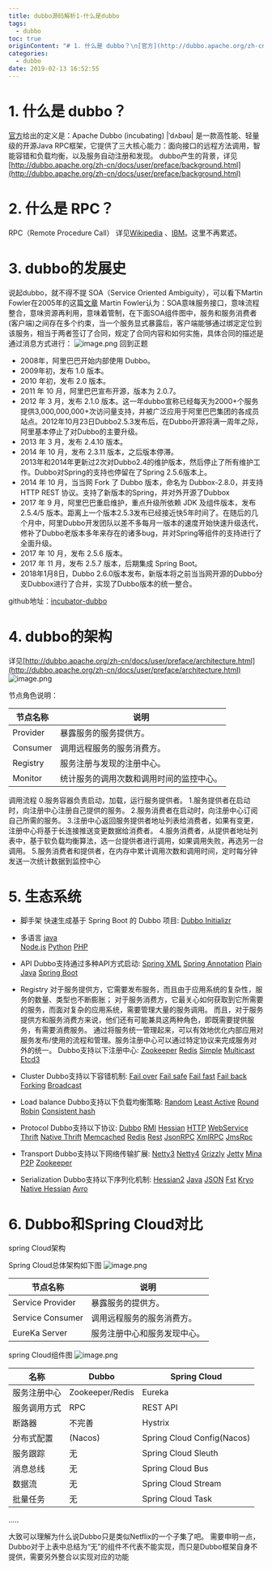 ```yaml
---
title: dubbo源码解析1-什么是dubbo
tags:
  - dubbo
toc: true
originContent: "# 1. 什么是 dubbo？\n[官方](http://dubbo.apache.org/zh-cn/index.html)给出的定义是：Apache Dubbo (incubating) |ˈdʌbəʊ| 是一款高性能、轻量级的开源Java RPC框架，它提供了三大核心能力：面向接口的远程方法调用，智能容错和负载均衡，以及服务自动注册和发现。\ndubbo产生的背景，详见 [http://dubbo.apache.org/zh-cn/docs/user/preface/background.html](http://dubbo.apache.org/zh-cn/docs/user/preface/background.html)\n# 2. 什么是 RPC？\nRPC（Remote Procedure Call） 详见[Wikipedia](https://en.wikipedia.org/wiki/Remote_procedure_call) 、[IBM](https://www.ibm.com/developerworks/cn/aix/library/au-rpc_programming/index.html)。这里不再累述。\n# 3. dubbo的发展史\n<!-- more -->\n说起dubbo，就不得不提 SOA（Service Oriented Ambiguity），可以看下Martin Fowler在2005年的这篇[文章](https://www.martinfowler.com/bliki/ServiceOrientedAmbiguity.html)\nMartin Fowler认为：SOA意味服务接口，意味流程整合，意味资源再利用，意味着管制，在下面SOA组件图中，服务和服务消费者(客户端)之间存在多个约束，当一个服务显式暴露后，客户端能够通过绑定定位到该服务，相当于两者签订了合同，规定了合同内容和如何实施，具体合同的描述是通过消息方式进行：\n![image.png](/images/2019/02/14/b2d2d290-303d-11e9-9ca1-4912d7f30a5e.png)\n回到正题\n+ 2008年，阿里巴巴开始内部使用 Dubbo。\n+ 2009年初，发布 1.0 版本。\n+ 2010 年初，发布 2.0 版本。\n+ 2011 年 10 月，阿里巴巴宣布开源，版本为 2.0.7。\n+ 2012 年 3 月，发布 2.1.0 版本。这一年dubbo宣称已经每天为2000+个服务提供3,000,000,000+次访问量支持，并被广泛应用于阿里巴巴集团的各成员站点。2012年10月23日Dubbo2.5.3发布后，在Dubbo开源将满一周年之际，阿里基本停止了对Dubbo的主要升级。\n+ 2013 年 3 月，发布 2.4.10 版本。\n+ 2014 年 10 月，发布 2.3.11 版本，之后版本停滞。  \n2013年和2014年更新过2次对Dubbo2.4的维护版本，然后停止了所有维护工作。Dubbo对Spring的支持也停留在了Spring 2.5.6版本上。\n+ 2014 年 10 月，当当网 Fork 了 Dubbo 版本，命名为 Dubbox-2.8.0，并支持 HTTP REST 协议。支持了新版本的Spring，并对外开源了Dubbox\n+ 2017 年 9 月，阿里巴巴重启维护，重点升级所依赖 JDK 及组件版本，发布 2.5.4/5 版本。距离上一个版本2.5.3发布已经接近快5年时间了。在随后的几个月中，阿里Dubbo开发团队以差不多每月一版本的速度开始快速升级迭代，修补了Dubbo老版本多年来存在的诸多bug，并对Spring等组件的支持进行了全面升级。\n+ 2017 年 10 月，发布 2.5.6 版本。\n+ 2017 年 11 月，发布 2.5.7 版本，后期集成 Spring Boot。\n+ 2018年1月8日，Dubbo 2.6.0版本发布，新版本将之前当当网开源的Dubbo分支Dubbox进行了合并，实现了Dubbo版本的统一整合。  \n\ngithub地址：[incubator-dubbo](https://github.com/apache/incubator-dubbo)\n\n# 4. dubbo的架构\n详见[http://dubbo.apache.org/zh-cn/docs/user/preface/architecture.html](http://dubbo.apache.org/zh-cn/docs/user/preface/architecture.html)\n![image.png](/images/2019/02/13/f3e97e90-2f6c-11e9-acfe-2541123bc20a.png)\n\n节点角色说明：  \n\n|节点名称|说明|\n| -----   | ---------------------|\n|Provider | 暴露服务的服务提供方。 |\n|Consumer | 调用远程服务的服务消费方。| \n|Registry | 服务注册与发现的注册中心。| \n|Monitor  | 统计服务的调用次数和调用时间的监控中心。|\n\n调用流程 \n0.服务容器负责启动，加载，运行服务提供者。 \n1.服务提供者在启动时，向注册中心注册自己提供的服务。 \n2.服务消费者在启动时，向注册中心订阅自己所需的服务。 \n3.注册中心返回服务提供者地址列表给消费者，如果有变更，注册中心将基于长连接推送变更数据给消费者。 \n4.服务消费者，从提供者地址列表中，基于软负载均衡算法，选一台提供者进行调用，如果调用失败，再选另一台调用。 \n5.服务消费者和提供者，在内存中累计调用次数和调用时间，定时每分钟发送一次统计数据到监控中心\n\n# 5. Dubbo注册中心\n对于服务提供方，它需要发布服务，而且由于应用系统的复杂性，服务的数量、类型也不断膨胀； \n对于服务消费方，它最关心如何获取到它所需要的服务，而面对复杂的应用系统，需要管理大量的服务调用。 \n而且，对于服务提供方和服务消费方来说，他们还有可能兼具这两种角色，即既需要提供服务，有需要消费服务。\n\n通过将服务统一管理起来，可以有效地优化内部应用对服务发布/使用的流程和管理。服务注册中心可以通过特定协议来完成服务对外的统一。\n\nDubbo提供的注册中心有如下几种类型可供选择：\n\nMulticast注册中心\nZookeeper注册中心\nRedis注册中心\nSimple注册中心\n# 6. 生态系统\n- 脚手架\n  快速生成基于 Spring Boot 的 Dubbo 项目:\n  [Dubbo Initializr](http://start.dubbo.io/)\n- 多语言\n  [java](https://github.com/apache/incubator-dubbo)  \n  [Node.js](https://github.com/dubbo/dubbo2.js)\n  [Python](https://github.com/dubbo/dubbo-client-py)\n  [PHP](https://github.com/dubbo/dubbo-php-framework)\n- API\nDubbo支持通过多种API方式启动:\n  [Spring XML](http://dubbo.apache.org/zh-cn/docs/user/configuration/xml.html)\n  [Spring Annotation](http://dubbo.apache.org/zh-cn/docs/user/configuration/annotation.html)\n  [Plain Java](http://dubbo.apache.org/zh-cn/docs/user/configuration/properties.html)\n  [Spring Boot](https://github.com/apache/incubator-dubbo-spring-boot-project)\n- Registry\nDubbo支持以下注册中心:\nZookeeper\nRedis\nSimpleMulticast\nEtcd3  \n\n- Cluster\nDubbo支持以下容错机制:\nFail over\nFail safe\nFail fast\nFail backForking\nBroadcast  \n\n- Load balance\nDubbo支持以下负载均衡策略:\nRandom\nLeast Active\nRound Robin\nConsistent hash\n- Protocol\nDubbo支持以下协议:\nDubbo\nRMI\nHessian\nHTTP\nWebService\nThrift\nNative Thrift\nMemcached\nRedis\nRest\nJson\nRPC\nXmlRPC\nJmsRpc  \n\n- Transport\nDubbo支持以下网络传输扩展:\n\nNetty3Netty4GrizzlyJettyMinaP2PZookeeper\nSerialization\nDubbo支持以下序列化机制:\n\nHessian2JavaJSONFstKryoNative HessianAvro\n\n# 7.Dubbo优缺点\n优点：\n透明化的远程方法调用 \n- 像调用本地方法一样调用远程方法；只需简单配置，没有任何API侵入。\n软负载均衡及容错机制 \n可在内网替代nginx lvs等硬件负载均衡器。\n服务注册中心自动注册 & 配置管理 \n- 不需要写死服务提供者地址，注册中心基于接口名自动查询提供者ip。 \n使用类似zookeeper等分布式协调服务作为服务注册中心，可以将绝大部分项目配置移入zookeeper集群。\n服务接口监控与治理 \n- Dubbo-admin与Dubbo-monitor提供了完善的服务接口管理与监控功能，针对不同应用的不同接口，可以进行 多版本，多协议，多注册中心管理。\n\n缺点：\n- Registry 严重依赖第三方组件（zookeeper 或者 redis），当这些组件出现问题时，服务调用很快就会中断。\n- Dubbo2.x 只支持 RPC 调用。使得服务提供方（抽象接口）与调用方在代码上产生了强依赖，服务提供者需要不断将包含抽象接口的 jar 包打包出来供消费者使用。一旦打包出现问题，就会导致服务调用出错，并且以后发布部署会成很大问题（太强的依赖关系）。\n- Dubbo 只是实现了服务治理，其他微服务框架并未包含，如果需要使用，需要结合第三方框架实现（比如分布式配置用淘宝的 Diamond、服务跟踪用京东的 Hydra，但使用相对麻烦些），开发成本较高，且风险较大。\n- 主要是国内公司使用，但阿里内部使用 HSF，相对于 Spring Cloud，企业应用会差一些。\n\n\n# 8. Dubbo和Spring Cloud对比\nspring Cloud架构\n\nSpring Cloud总体架构如下图\n![image.png](/images/2019/02/14/65488610-3041-11e9-9ca1-4912d7f30a5e.png)  \n\n|节点名称\t|   说明   |\n| ------------- | --------- |\n|Service Provider | 暴露服务的提供方。|\n|Service Consumer | 调用远程服务的服务消费方。|\n|EureKa Server     | 服务注册中心和服务发现中心。|\nspring Cloud组件图\n![image.png](/images/2019/02/14/332617a0-3042-11e9-9ca1-4912d7f30a5e.png)  \n\n\n|名称|Dubbo|Spring Cloud|\n|-|-|-|\n|服务注册中心|Zookeeper/Redis|Eureka|\n|服务调用方式|\tRPC\t    |REST API |\n|断路器\t    |  不完善\t    |Hystrix  |\n|分布式配置  |\t(Nacos)\t    |Spring Cloud Config(Nacos)|\n|服务跟踪    |\t无\t    |Spring Cloud Sleuth|\n|消息总线    |\t无\t    |Spring Cloud Bus|\n|数据流\t    | 无\t    |Spring Cloud Stream|\n|批量任务    |\t无\t    |Spring Cloud Task|\n.....\n\n大致可以理解为什么说Dubbo只是类似Netflix的一个子集了吧。\n需要申明一点，Dubbo对于上表中总结为“无”的组件不代表不能实现，而只是Dubbo框架自身不提供，需要另外整合以实现对应的功能"
categories:
  - dubbo
date: 2019-02-13 16:52:55
---
```


# 1. 什么是 dubbo？
[官方](http://dubbo.apache.org/zh-cn/index.html)给出的定义是：Apache Dubbo (incubating) |ˈdʌbəʊ| 是一款高性能、轻量级的开源Java RPC框架，它提供了三大核心能力：面向接口的远程方法调用，智能容错和负载均衡，以及服务自动注册和发现。
dubbo产生的背景，详见 [http://dubbo.apache.org/zh-cn/docs/user/preface/background.html](http://dubbo.apache.org/zh-cn/docs/user/preface/background.html)
# 2. 什么是 RPC？
RPC（Remote Procedure Call） 详见[Wikipedia](https://en.wikipedia.org/wiki/Remote_procedure_call) 、[IBM](https://www.ibm.com/developerworks/cn/aix/library/au-rpc_programming/index.html)。这里不再累述。
# 3. dubbo的发展史
<!-- more -->
说起dubbo，就不得不提 SOA（Service Oriented Ambiguity），可以看下Martin Fowler在2005年的这篇[文章](https://www.martinfowler.com/bliki/ServiceOrientedAmbiguity.html)
Martin Fowler认为：SOA意味服务接口，意味流程整合，意味资源再利用，意味着管制，在下面SOA组件图中，服务和服务消费者(客户端)之间存在多个约束，当一个服务显式暴露后，客户端能够通过绑定定位到该服务，相当于两者签订了合同，规定了合同内容和如何实施，具体合同的描述是通过消息方式进行：
![image.png](/images/2019/02/14/b2d2d290-303d-11e9-9ca1-4912d7f30a5e.png)
回到正题
+ 2008年，阿里巴巴开始内部使用 Dubbo。
+ 2009年初，发布 1.0 版本。
+ 2010 年初，发布 2.0 版本。
+ 2011 年 10 月，阿里巴巴宣布开源，版本为 2.0.7。
+ 2012 年 3 月，发布 2.1.0 版本。这一年dubbo宣称已经每天为2000+个服务提供3,000,000,000+次访问量支持，并被广泛应用于阿里巴巴集团的各成员站点。2012年10月23日Dubbo2.5.3发布后，在Dubbo开源将满一周年之际，阿里基本停止了对Dubbo的主要升级。
+ 2013 年 3 月，发布 2.4.10 版本。
+ 2014 年 10 月，发布 2.3.11 版本，之后版本停滞。  
2013年和2014年更新过2次对Dubbo2.4的维护版本，然后停止了所有维护工作。Dubbo对Spring的支持也停留在了Spring 2.5.6版本上。
+ 2014 年 10 月，当当网 Fork 了 Dubbo 版本，命名为 Dubbox-2.8.0，并支持 HTTP REST 协议。支持了新版本的Spring，并对外开源了Dubbox
+ 2017 年 9 月，阿里巴巴重启维护，重点升级所依赖 JDK 及组件版本，发布 2.5.4/5 版本。距离上一个版本2.5.3发布已经接近快5年时间了。在随后的几个月中，阿里Dubbo开发团队以差不多每月一版本的速度开始快速升级迭代，修补了Dubbo老版本多年来存在的诸多bug，并对Spring等组件的支持进行了全面升级。
+ 2017 年 10 月，发布 2.5.6 版本。
+ 2017 年 11 月，发布 2.5.7 版本，后期集成 Spring Boot。
+ 2018年1月8日，Dubbo 2.6.0版本发布，新版本将之前当当网开源的Dubbo分支Dubbox进行了合并，实现了Dubbo版本的统一整合。  

github地址：[incubator-dubbo](https://github.com/apache/incubator-dubbo)

# 4. dubbo的架构
详见[http://dubbo.apache.org/zh-cn/docs/user/preface/architecture.html](http://dubbo.apache.org/zh-cn/docs/user/preface/architecture.html)
![image.png](/images/2019/02/13/f3e97e90-2f6c-11e9-acfe-2541123bc20a.png)

节点角色说明：  

|节点名称|说明|
| -----   | ---------------------|
|Provider | 暴露服务的服务提供方。 |
|Consumer | 调用远程服务的服务消费方。| 
|Registry | 服务注册与发现的注册中心。| 
|Monitor  | 统计服务的调用次数和调用时间的监控中心。|

调用流程 
0.服务容器负责启动，加载，运行服务提供者。 
1.服务提供者在启动时，向注册中心注册自己提供的服务。 
2.服务消费者在启动时，向注册中心订阅自己所需的服务。 
3.注册中心返回服务提供者地址列表给消费者，如果有变更，注册中心将基于长连接推送变更数据给消费者。 
4.服务消费者，从提供者地址列表中，基于软负载均衡算法，选一台提供者进行调用，如果调用失败，再选另一台调用。 
5.服务消费者和提供者，在内存中累计调用次数和调用时间，定时每分钟发送一次统计数据到监控中心

# 5. 生态系统
- 脚手架
  快速生成基于 Spring Boot 的 Dubbo 项目:
  [Dubbo Initializr](http://start.dubbo.io/)
- 多语言
  [java](https://github.com/apache/incubator-dubbo)  
  [Node.js](https://github.com/dubbo/dubbo2.js)
  [Python](https://github.com/dubbo/dubbo-client-py)
  [PHP](https://github.com/dubbo/dubbo-php-framework)
- API
Dubbo支持通过多种API方式启动:
  [Spring XML](http://dubbo.apache.org/zh-cn/docs/user/configuration/xml.html)
  [Spring Annotation](http://dubbo.apache.org/zh-cn/docs/user/configuration/annotation.html)
  [Plain Java](http://dubbo.apache.org/zh-cn/docs/user/configuration/properties.html)
  [Spring Boot](https://github.com/apache/incubator-dubbo-spring-boot-project)
- Registry
对于服务提供方，它需要发布服务，而且由于应用系统的复杂性，服务的数量、类型也不断膨胀；
对于服务消费方，它最关心如何获取到它所需要的服务，而面对复杂的应用系统，需要管理大量的服务调用。
而且，对于服务提供方和服务消费方来说，他们还有可能兼具这两种角色，即既需要提供服务，有需要消费服务。
通过将服务统一管理起来，可以有效地优化内部应用对服务发布/使用的流程和管理。服务注册中心可以通过特定协议来完成服务对外的统一。
Dubbo支持以下注册中心:
[Zookeeper](http://dubbo.apache.org/zh-cn/docs/user/references/registry/zookeeper.html)
[Redis](http://dubbo.apache.org/zh-cn/docs/user/references/registry/redis.html)
[Simple](http://dubbo.apache.org/zh-cn/docs/user/references/registry/simple.html)
[Multicast](http://dubbo.apache.org/zh-cn/docs/user/references/registry/multicast.html)
[Etcd3](https://github.com/dubbo/dubbo-registry-etcd) 

- Cluster
Dubbo支持以下容错机制:
[Fail over](http://dubbo.apache.org/zh-cn/docs/user/demos/fault-tolerent-strategy.html)
[Fail safe](http://dubbo.apache.org/zh-cn/docs/user/demos/fault-tolerent-strategy.html)
[Fail fast](http://dubbo.apache.org/zh-cn/docs/user/demos/fault-tolerent-strategy.html)
[Fail back](http://dubbo.apache.org/zh-cn/docs/user/demos/fault-tolerent-strategy.html)
[Forking](http://dubbo.apache.org/zh-cn/docs/user/demos/fault-tolerent-strategy.html)
[Broadcast](http://dubbo.apache.org/zh-cn/docs/user/demos/fault-tolerent-strategy.html) 

- Load balance
Dubbo支持以下负载均衡策略:
[Random](http://dubbo.apache.org/zh-cn/docs/user/demos/loadbalance.html)
[Least Active](http://dubbo.apache.org/zh-cn/docs/user/demos/loadbalance.html)
[Round Robin](http://dubbo.apache.org/zh-cn/docs/user/demos/loadbalance.html)
[Consistent hash](http://dubbo.apache.org/zh-cn/docs/user/demos/loadbalance.html)
- Protocol
Dubbo支持以下协议:
[Dubbo](http://dubbo.apache.org/zh-cn/docs/user/references/protocol/dubbo.html)
[RMI](http://dubbo.apache.org/zh-cn/docs/user/references/protocol/rmi.html)
[Hessian](http://dubbo.apache.org/zh-cn/docs/user/references/protocol/hessian.html)
[HTTP](http://dubbo.apache.org/zh-cn/docs/user/references/protocol/http.html)
[WebService](http://dubbo.apache.org/zh-cn/docs/user/references/protocol/webservice.html)
[Thrift](http://dubbo.apache.org/zh-cn/docs/user/references/protocol/thrift.html)
[Native Thrift](https://github.com/dubbo/dubbo-rpc-native-thrift)
[Memcached](http://dubbo.apache.org/zh-cn/docs/user/references/protocol/memcached.html)
[Redis](http://dubbo.apache.org/zh-cn/docs/user/references/protocol/redis.html)
[Rest](http://dubbo.apache.org/zh-cn/docs/user/references/protocol/rest.html)
[JsonRPC](https://github.com/apache/incubator-dubbo-rpc-jsonrpc)
[XmlRPC](https://github.com/dubbo/incubator-dubbo-rpc-xmlrpc)
[JmsRpc](https://github.com/dubbo/incubator-dubbo-rpc-jms)  

- Transport
Dubbo支持以下网络传输扩展:
[Netty3](http://dubbo.apache.org/zh-cn/community/index.html)
[Netty4](http://dubbo.apache.org/zh-cn/docs/user/demos/netty4.html)
[Grizzly](http://dubbo.apache.org/zh-cn/community/index.html)
[Jetty](http://dubbo.apache.org/zh-cn/community/index.html)
[Mina](http://dubbo.apache.org/zh-cn/community/index.html)
[P2P](http://dubbo.apache.org/zh-cn/community/index.html)
[Zookeeper](http://dubbo.apache.org/zh-cn/community/index.html)  

- Serialization
Dubbo支持以下序列化机制:
[Hessian2](http://dubbo.apache.org/zh-cn/community/index.html)
[Java](http://dubbo.apache.org/zh-cn/community/index.html)
[JSON](http://dubbo.apache.org/zh-cn/community/index.html)
[Fst](http://dubbo.apache.org/zh-cn/community/index.html)
[Kryo](http://dubbo.apache.org/zh-cn/community/index.html)
[Native Hessian](https://github.com/dubbo/dubbo-serialization-native-hessian)
[Avro](https://github.com/dubbo/dubbo-serialization-avro)

# 6. Dubbo和Spring Cloud对比
spring Cloud架构

Spring Cloud总体架构如下图
![image.png](/images/2019/02/14/65488610-3041-11e9-9ca1-4912d7f30a5e.png)  

|节点名称	|   说明   |
| ------------- | --------- |
|Service Provider | 暴露服务的提供方。|
|Service Consumer | 调用远程服务的服务消费方。|
|EureKa Server     | 服务注册中心和服务发现中心。|
spring Cloud组件图
![image.png](/images/2019/02/14/332617a0-3042-11e9-9ca1-4912d7f30a5e.png)  


|名称|Dubbo|Spring Cloud|
|-|-|-|
|服务注册中心|Zookeeper/Redis|Eureka|
|服务调用方式|	RPC	    |REST API |
|断路器	    |  不完善	    |Hystrix  |
|分布式配置  |	(Nacos)	    |Spring Cloud Config(Nacos)|
|服务跟踪    |	无	    |Spring Cloud Sleuth|
|消息总线    |	无	    |Spring Cloud Bus|
|数据流	    | 无	    |Spring Cloud Stream|
|批量任务    |	无	    |Spring Cloud Task|
.....

大致可以理解为什么说Dubbo只是类似Netflix的一个子集了吧。
需要申明一点，Dubbo对于上表中总结为“无”的组件不代表不能实现，而只是Dubbo框架自身不提供，需要另外整合以实现对应的功能